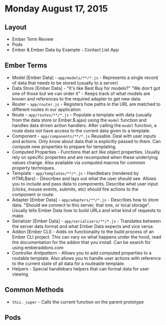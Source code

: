 # Monday August 17, 2015

## Layout

* Ember Term Review
* Pods
* Ember & Ember Data by Example - Contact List App

##  Ember Terms

* Model [Ember Data] - `app/models/**/*.js` - Represents a single record of data that needs to be stored (usually to a server)
* Data Store [Ember Data] - "It's like Best Buy for models?" "We don't got one of those but we can order it" - Keeps track of what models are known and references to the required adapter to get new data.
* Router - `app/router.js` - Registers how paths in the URL are matched to different routes in our application
* Route - `app/routes/**/*.js` - Populate a template with data (usually from the data store or Ember.$.ajax) using the `model` function and handles data driven action handlers. After calling the `model` function, a route does not have access to the current data given to a template.
* Component - `app/components/**/*.js` Reusable. Deal with user inputs and actions. Only know about data that is explicitly passed to them. Can compute new properties to prepare for templating.
* Computed Properties - Functions that act like object properties. Usually rely on specific properties and are recomputed when these underlying values change. Also available via computed macros for common property techniques.
* Template - `app/templates/**/*.js` - Handlebars (rendered by HTMLBars) - Describes and lays out what the user should see. Allows you to include and pass data to components. Describe what user input (clicks, mouse events, submits, etc) should fire actions to the component or route.
* Adapter [Ember Data] - `app/adapters/**/*.js` - Describes how to store data. "Should we connect to this server, that one, or local storage". Usually tells Ember Data how to build URLs and what kind of requests to make.
* Serializer [Ember Data] - `app/serializers/**/*.js` - Translates between the server data format and what Ember Data expects and vice versa.
* Addon [Ember CLI] - Adds on functionality to the build process of an Ember CLI project. This can vary on what happens under the hood, read the documentation for the addon that you install. Can be search for using emberaddons.com
* Controller *Antipattern* - Allows you to add computed properties to a routable template. Also allows you to handle user actions with reference to the current state of all data for a routeable template.
* Helpers - Special handlebars helpers that can format data for user viewing

## Common Methods

* `this._super` - Calls the current function on the parent prototype

## Pods
